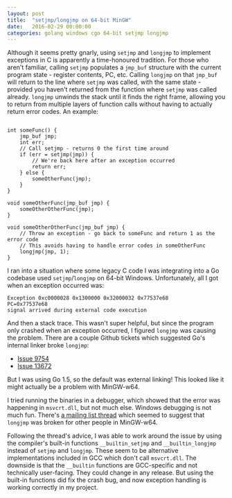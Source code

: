 ```yaml
---
layout: post
title:  "setjmp/longjmp on 64-bit MinGW"
date:   2016-02-29 00:00:00
categories: golang windows cgo 64-bit setjmp longjmp
---
```


Although it seems pretty gnarly, using `setjmp` and `longjmp` to implement exceptions in C is apparently a time-honoured tradition. For those who aren't familiar, calling `setjmp` populates a `jmp_buf` structure with the current program state - register contents, PC, etc. Calling `longjmp` on  that `jmp_buf` will return to the line where `setjmp` was called, with the same state - provided you haven't returned from the function where `setjmp` was called already. `longjmp` unwinds the stack until it finds the right frame, allowing you to return from multiple layers of function calls without having to actually return error codes. An example:

```

int someFunc() {
	jmp_buf jmp;
	int err;
	// Call setjmp - returns 0 the first time around
	if (err = setjmp(jmp)) {
		// We're back here after an exception occurred
		return err;
	} else {
		someOtherFunc(jmp);
	}
}

void someOtherFunc(jmp_buf jmp) {
	someOtherOtherFunc(jmp);
}

void someOtherOtherFunc(jmp_buf jmp) {
	// Throw an exception - go back to someFunc and return 1 as the error code
	// This avoids having to handle error codes in someOtherFunc
	longjmp(jmp, 1);
}

```

I ran into a situation where some legacy C code I was integrating into a Go codebase used `setjmp`/`longjmp` on 64-bit Windows. Unfortunately, all I got when an exception occurred was:

```
Exception 0xc0000028 0x1300000 0x32000032 0x77537e68
PC=0x77537e68
signal arrived during external code execution
```

And then a stack trace. This wasn't super helpful, but since the program only crashed when an exception occurred, I figured `longjmp` was causing the problem. There are a couple Github tickets which suggested Go's internal linker broke `longjmp`:

- [Issue 9754](https://github.com/golang/go/issues/9754)
- [Issue 13672](https://github.com/golang/go/issues/13672)

But I was using Go 1.5, so the default was external linking! This looked like it might actually be a problem with MinGW-w64. 

I tried running the binaries in a debugger, which showed that the error was happening in `msvcrt.dll`, but not much else. Windows debugging is not much fun.  There's [a mailing list thread](https://sourceforge.net/p/mingw-w64/bugs/406/) which seemed to suggest that `longjmp` was broken for other people in MinGW-w64. 

Following the thread's advice, I was able to work around the issue by using the compiler's built-in functions `__builtin_setjmp` and `__builtin_longjmp` instead of `setjmp` and `longjmp`. These seem to be alternative implementations included in GCC which don't call `msvcrt.dll`. The downside is that the `__builtin` functions are GCC-specific and not technically user-facing. They could change in any release. But using the built-in functions did fix the crash bug, and now exception handling is working correctly in my project.
